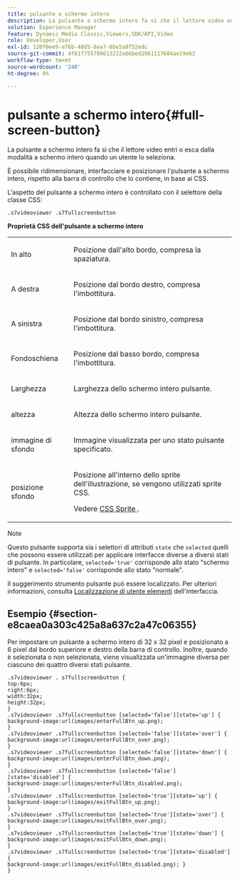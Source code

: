 ```yaml
---
title: pulsante a schermo intero
description: La pulsante a schermo intero fa sì che il lettore video entri o esca dalla modalità a schermo intero quando un utente fa clic su di esso.
solution: Experience Manager
feature: Dynamic Media Classic,Viewers,SDK/API,Video
role: Developer,User
exl-id: 120f0ee9-e76b-48d5-8ea7-8be5a8f52edc
source-git-commit: 4f81f755789613222a66bed2961117604ae19e62
workflow-type: tm+mt
source-wordcount: '240'
ht-degree: 0%

---
```


# pulsante a schermo intero{#full-screen-button}

La pulsante a schermo intero fa sì che il lettore video entri o esca dalla modalità a schermo intero quando un utente lo seleziona.

<!--<a id="section_061E550C1C1D4DB2BD663A898895B38C"></a>-->

È possibile ridimensionare, interfacciare e posizionare l&#39;pulsante a schermo intero, rispetto alla barra di controllo che lo contiene, in base ai CSS.

L&#39;aspetto del pulsante a schermo intero è controllato con il selettore della classe CSS:

```
.s7videoviewer .s7fullscreenbutton
```

**Proprietà CSS dell&#39;pulsante a schermo intero**

<table id="table_C48C56E696304C9BAFEE71BA9EA9A174"> 
 <tbody> 
  <tr> 
   <td colname="col1"> <p> <span class="codeph"> In alto </span> </p> </td> 
   <td colname="col2"> <p> Posizione dall'alto bordo, compresa la spaziatura. </p> </td> 
  </tr> 
  <tr> 
   <td colname="col1"> <p> <span class="codeph"> A destra </span> </p> </td> 
   <td colname="col2"> <p> Posizione dal bordo destro, compresa l'imbottitura. </p> </td> 
  </tr> 
  <tr> 
   <td colname="col1"> <p> <span class="codeph"> A sinistra </span> </p> </td> 
   <td colname="col2"> <p> Posizione dal bordo sinistro, compresa l'imbottitura. </p> </td> 
  </tr> 
  <tr> 
   <td colname="col1"> <p> <span class="codeph"> Fondoschiena </span> </p> </td> 
   <td colname="col2"> <p>Posizione dal basso bordo, compresa l'imbottitura. </p> </td> 
  </tr> 
  <tr> 
   <td colname="col1"> <p> <span class="codeph"> Larghezza </span> </p> </td> 
   <td colname="col2"> <p> Larghezza dello schermo intero pulsante. </p> </td> 
  </tr> 
  <tr> 
   <td colname="col1"> <p> <span class="codeph"> altezza </span> </p> </td> 
   <td colname="col2"> <p>Altezza dello schermo intero pulsante. </p> </td> 
  </tr> 
  <tr> 
   <td colname="col1"> <p> <span class="codeph"> immagine di sfondo </span> </p> </td> 
   <td colname="col2"> <p> Immagine visualizzata per uno stato pulsante specificato. </p> </td> 
  </tr> 
  <tr> 
   <td colname="col1"> <p> <span class="codeph"> posizione sfondo </span> </p> </td> 
   <td colname="col2"> <p> Posizione all'interno dello sprite dell'illustrazione, se vengono utilizzati sprite CSS. </p> <p>Vedere <a href="../../../c-html5-s7-aem-asset-viewers/c-html5-video-reference/c-html5-video-viewer-20-customizingviewer/c-html5-video-viewer-20-customizingviewer.md#section-9b6d8d601cb441d08214dada7bb4eddc" format="dita" scope="local"> CSS Sprite </a>. </p> </td> 
  </tr> 
 </tbody> 
</table>

>[!NOTE]
>
>Questo pulsante supporta sia i selettori di attributi `state` che `selected` quelli che possono essere utilizzati per applicare interfacce diverse a diversi stati di pulsante. In particolare, `selected='true'` corrisponde allo stato &quot;schermo intero&quot; e `selected='false'` corrisponde allo stato &quot;normale&quot;.

Il suggerimento strumento pulsante può essere localizzato. Per ulteriori informazioni, consulta [Localizzazione di utente elementi](../../../c-html5-s7-aem-asset-viewers/c-html5-video-reference/r-html5-video-viewer-20-localization.md#concept-1d5ca2d8480f4064a51eddba13940aad) dell&#39;interfaccia.

## Esempio {#section-e8caea0a303c425a8a637c2a47c06355}

Per impostare un pulsante a schermo intero di 32 x 32 pixel e posizionato a 6 pixel dal bordo superiore e destro della barra di controllo. Inoltre, quando è selezionata o non selezionata, viene visualizzata un&#39;immagine diversa per ciascuno dei quattro diversi stati pulsante.

```
.s7videoviewer . s7fullscreenbutton { 
top:6px; 
right:6px; 
width:32px; 
height:32px; 
} 
.s7videoviewer .s7fullscreenbutton [selected='false'][state='up'] { 
background-image:url(images/enterFullBtn_up.png); 
} 
.s7videoviewer .s7fullscreenbutton [selected='false'][state='over'] {  
background-image:url(images/enterFullBtn_over.png); 
} 
.s7videoviewer .s7fullscreenbutton [selected='false'][state='down'] {  
background-image:url(images/enterFullBtn_down.png); 
} 
.s7videoviewer .s7fullscreenbutton [selected='false'][state='disabled'] { 
background-image:url(images/enterFullBtn_disabled.png); 
} 
.s7videoviewer .s7fullscreenbutton [selected='true'][state='up'] {  
background-image:url(images/exitFullBtn_up.png); 
} 
.s7videoviewer .s7fullscreenbutton [selected='true'][state='over'] {  
background-image:url(images/exitFullBtn_over.png); 
} 
.s7videoviewer .s7fullscreenbutton [selected='true'][state='down'] {  
background-image:url(images/exitFullBtn_down.png); 
} 
.s7videoviewer .s7fullscreenbutton [selected='true'][state='disabled'] {  
background-image:url(images/exitFullBtn_disabled.png); } 
}
```
